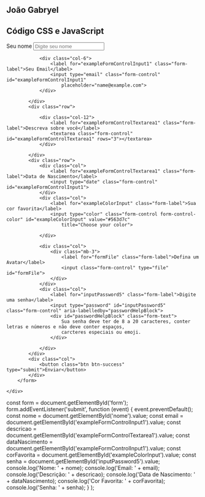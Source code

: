 ## João Gabryel
## Código CSS e JavaScript
<!DOCTYPE html>
<html lang="pt-br">

<head>
    <meta charset="UTF-8">
    <meta http-equiv="X-UA-Compatible" content="IE=edge">
    <meta name="viewport" content="width=[device-width], initial-scale=1.0">
    <title>Formulário</title>
    <link href="https://cdn.jsdelivr.net/npm/bootstrap@5.3.0/dist/css/bootstrap.min.css" rel="stylesheet"
        integrity="sha384-9ndCyUaIbzAi2FUVXJi0CjmCapSmO7SnpJef0486qhLnuZ2cdeRhO02iuK6FUUVM" crossorigin="anonymous">
    <script scr="script.js"></script>
</head>

<body>
    <script src="https://cdn.jsdelivr.net/npm/bootstrap@5.3.0/dist/js/bootstrap.bundle.min.js"
        integrity="sha384-geWF76RCwLtnZ8qwWowPQNguL3RmwHVBC9FhGdlKrxdiJJigb/j/68SIy3Te4Bkz"
        crossorigin="anonymous"></script>
    <div class="container ">
        <form id="form">
            <div class="row">
                <div class="col-6">
                    <label for="exampleFormControlInput1" class="form-label">Seu nome</label>
                    <input type="text" class="form-control" id="nome" placeholder="Digite seu nome">
                </div>


                <div class="col-6">
                    <label for="exampleFormControlInput1" class="form-label">Seu Email</label>
                    <input type="email" class="form-control" id="exampleFormControlInput1"
                        placeholder="name@example.com">
                </div>

            </div>
            <div class="row">

                <div class="col-12">
                    <label for="exampleFormControlTextarea1" class="form-label">Descreva sobre você</label>
                    <textarea class="form-control" id="exampleFormControlTextarea1" rows="3"></textarea>
                </div>

            </div>
            <div class="row">
                <div class="col">
                    <label for="exampleFormControlTextarea1" class="form-label">Data de Nascimento</label>
                    <input type="date" class="form-control" id="exampleFormControlInput1">
                </div>
                <div class="col">
                    <label for="exampleColorInput" class="form-label">Sua cor favorita</label>
                    <input type="color" class="form-control form-control-color" id="exampleColorInput" value="#563d7c"
                        title="Choose your color">

                </div>

                <div class="col">
                    <div class="mb-3">
                        <label for="formFile" class="form-label">Defina um Avatar</label>
                        <input class="form-control" type="file" id="formFile">
                    </div>
                </div>
                <div class="col">
                    <label for="inputPassword5" class="form-label">Digite uma senha</label>
                    <input type="password" id="inputPassword5" class="form-control" aria-labelledby="passwordHelpBlock">
                    <div id="passwordHelpBlock" class="form-text">
                        Sua senha deve ter de 8 a 20 caracteres, conter letras e números e não deve conter espaços,
                        carcteres especiais ou emoji.
                    </div>

                </div>
            </div>
            <div class="col">
                <button class="btn btn-success" type="submit">Enviar</button>
            </div>
        </form>

    </div>

<script src="script.js"></script>
</body>

</html>


const form = document.getElementById('form');
form.addEventListener('submit', function (event) {
    event.preventDefault();
    const nome = document.getElementById('nome').value;
    const email = document.getElementById('exampleFormControlInput1').value;
    const descricao = document.getElementById('exampleFormControlTextarea1').value;
    const dataNascimento = document.getElementById('exampleFormControlInput1').value;
    const corFavorita = document.getElementById('exampleColorInput').value;
    const senha = document.getElementById('inputPassword5').value;
    console.log('Nome: ' + nome);
    console.log('Email: ' + email);
    console.log('Descrição: ' + descricao);
    console.log('Data de Nascimento: ' + dataNascimento);
    console.log('Cor Favorita: ' + corFavorita);
    console.log('Senha: ' + senha);
}
);


